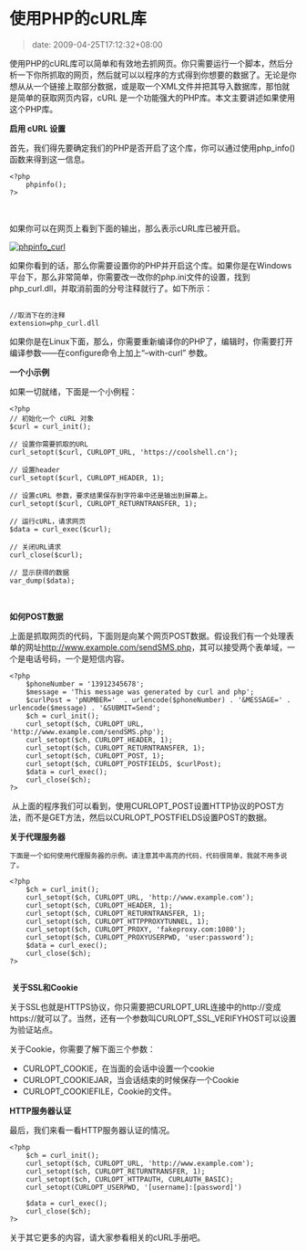 # 使用PHP的cURL库
>date: 2009-04-25T17:12:32+08:00


使用PHP的cURL库可以简单和有效地去抓网页。你只需要运行一个脚本，然后分析一下你所抓取的网页，然后就可以以程序的方式得到你想要的数据了。无论是你想从从一个链接上取部分数据，或是取一个XML文件并把其导入数据库，那怕就是简单的获取网页内容，cURL 是一个功能强大的PHP库。本文主要讲述如果使用这个PHP库。


**启用 cURL 设置**  

首先，我们得先要确定我们的PHP是否开启了这个库，你可以通过使用php\_info()函数来得到这一信息。



```
<?php
    phpinfo();
?>
```


 


如果你可以在网页上看到下面的输出，那么表示cURL库已被开启。


[![phpinfo_curl](https://coolshell.cn/wp-content/uploads/2009/04/phpinfo_curl.png "phpinfo_curl")](https://coolshell.cn/wp-content/uploads/2009/04/phpinfo_curl.png)


如果你看到的话，那么你需要设置你的PHP并开启这个库。如果你是在Windows平台下，那么非常简单，你需要改一改你的php.ini文件的设置，找到php\_curl.dll，并取消前面的分号注释就行了。如下所示：



```

//取消下在的注释
extension=php_curl.dll 

```

如果你是在Linux下面，那么，你需要重新编译你的PHP了，编辑时，你需要打开编译参数——在configure命令上加上“–with-curl” 参数。


**一个小示例**  

如果一切就绪，下面是一个小例程：



```
<?php
// 初始化一个 cURL 对象
$curl = curl_init(); 

// 设置你需要抓取的URL
curl_setopt($curl, CURLOPT_URL, 'https://coolshell.cn');

// 设置header
curl_setopt($curl, CURLOPT_HEADER, 1);

// 设置cURL 参数，要求结果保存到字符串中还是输出到屏幕上。
curl_setopt($curl, CURLOPT_RETURNTRANSFER, 1);

// 运行cURL，请求网页
$data = curl_exec($curl);

// 关闭URL请求
curl_close($curl);

// 显示获得的数据
var_dump($data);

```

 


**如何POST数据**


上面是抓取网页的代码，下面则是向某个网页POST数据。假设我们有一个处理表单的网址<http://www.example.com/sendSMS.php>，其可以接受两个表单域，一个是电话号码，一个是短信内容。



```
<?php
    $phoneNumber = '13912345678';
    $message = 'This message was generated by curl and php';
    $curlPost = 'pNUMBER='  . urlencode($phoneNumber) . '&MESSAGE=' . urlencode($message) . '&SUBMIT=Send';
    $ch = curl_init();
    curl_setopt($ch, CURLOPT_URL, 'http://www.example.com/sendSMS.php');
    curl_setopt($ch, CURLOPT_HEADER, 1);
    curl_setopt($ch, CURLOPT_RETURNTRANSFER, 1);
    curl_setopt($ch, CURLOPT_POST, 1);
    curl_setopt($ch, CURLOPT_POSTFIELDS, $curlPost);
    $data = curl_exec();
    curl_close($ch);
?>

```

 从上面的程序我们可以看到，使用CURLOPT\_POST设置HTTP协议的POST方法，而不是GET方法，然后以CURLOPT\_POSTFIELDS设置POST的数据。


**关于代理服务器**



```
下面是一个如何使用代理服务器的示例。请注意其中高亮的代码，代码很简单，我就不用多说了。
```


```
<?php 
    $ch = curl_init();
    curl_setopt($ch, CURLOPT_URL, 'http://www.example.com');
    curl_setopt($ch, CURLOPT_HEADER, 1);
    curl_setopt($ch, CURLOPT_RETURNTRANSFER, 1);
    curl_setopt($ch, CURLOPT_HTTPPROXYTUNNEL, 1);
    curl_setopt($ch, CURLOPT_PROXY, 'fakeproxy.com:1080');
    curl_setopt($ch, CURLOPT_PROXYUSERPWD, 'user:password');
    $data = curl_exec();
    curl_close($ch);
?>


```

 **关于SSL和Cookie**


关于SSL也就是HTTPS协议，你只需要把CURLOPT\_URL连接中的http://变成https://就可以了。当然，还有一个参数叫CURLOPT\_SSL\_VERIFYHOST可以设置为验证站点。


关于Cookie，你需要了解下面三个参数：


* CURLOPT\_COOKIE，在当面的会话中设置一个cookie
* CURLOPT\_COOKIEJAR，当会话结束的时候保存一个Cookie
* CURLOPT\_COOKIEFILE，Cookie的文件。


**HTTP服务器认证**


最后，我们来看一看HTTP服务器认证的情况。



```
<?php 
    $ch = curl_init();
    curl_setopt($ch, CURLOPT_URL, 'http://www.example.com');
    curl_setopt($ch, CURLOPT_RETURNTRANSFER, 1);
    curl_setopt($ch, CURLOPT_HTTPAUTH, CURLAUTH_BASIC);
    curl_setopt(CURLOPT_USERPWD, '[username]:[password]')

    $data = curl_exec();
    curl_close($ch);
?>

```

关于其它更多的内容，请大家参看相关的cURL手册吧。


